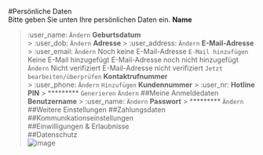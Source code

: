 #Persönliche Daten	
Bitte geben Sie unten Ihre persönlichen Daten ein.
**Name** 
  > :user_name:
	`Ändern`
**Geburtsdatum**	
	> :user_dob:
	`Ändern`
**Adresse**	
	> :user_address:
  `Ändern`
**E-Mail-Adresse**
	> :user_email:
	`Ändern`
  Noch keine E-Mail-Adresse
	`E-Mail hinzufügen`
	Keine E-Mail hinzugefügt
	E-Mail-Adresse noch nicht hinzugefügt
	`Ändern`
	Nicht verifiziert
	E-Mail-Adresse nicht verifiziert
	`Jetzt bearbeiten/überprüfen`
**Kontaktrufnummer**	
	> :user_phone:
	`Ändern`
	`Hinzufügen`
**Kundennummer**
	> :user_nr:
**Hotline PIN**
	> *********
	`Generieren`
	`Ändern`
##Meine Anmeldedaten	
**Benutzername**
	> :user_name:
	`Ändern`
**Passwort**
	> *********
	`Ändern`
##Weitere Einstellungen	
##Zahlungsdaten	
##Kommunikationseinstellungen	
##Einwilligungen & Erlaubnisse	
##Datenschutz	
![image](https://github.com/janoschasen/translation-test/assets/2127809/7a5b2ea8-ae37-4c98-9eec-9e80a1a8225f)
